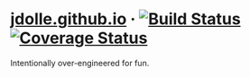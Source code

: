 # [jdolle.github.io](https://jdolle.github.io/) &middot; [![Build Status](https://travis-ci.org/jdolle/jdolle.github.io.svg?branch=develop)](https://travis-ci.org/jdolle/jdolle.github.io) [![Coverage Status](https://coveralls.io/repos/github/jdolle/jdolle.github.io/badge.svg?branch=develop)](https://coveralls.io/github/jdolle/jdolle.github.io?branch=develop)

Intentionally over-engineered for fun.
